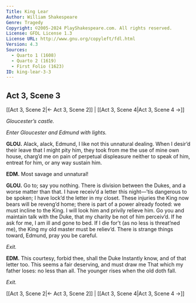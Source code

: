 ```yaml
---
Title: King Lear
Author: William Shakespeare
Genre: Tragedy
Copyright: ©2005-2024 PlayShakespeare.com. All rights reserved.
License: GFDL License 1.3
License URL: http://www.gnu.org/copyleft/fdl.html
Version: 4.3
Sources:
  - Quarto 1 (1608)
  - Quarto 2 (1619)
  - First Folio (1623)
ID: king-lear-3-3
---
```


## Act 3, Scene 3
[[Act 3, Scene 2|← Act 3, Scene 2]] | [[Act 3, Scene 4|Act 3, Scene 4 →]]

*Gloucester’s castle.*

*Enter Gloucester and Edmund with lights.*

**GLOU.**
Alack, alack, Edmund, I like not this unnatural dealing. When I desir’d their leave that I might pity him, they took from me the use of mine own house, charg’d me on pain of perpetual displeasure neither to speak of him, entreat for him, or any way sustain him.

**EDM.**
Most savage and unnatural!

**GLOU.**
Go to; say you nothing. There is division between the Dukes, and a worse matter than that. I have receiv’d a letter this night—’tis dangerous to be spoken; I have lock’d the letter in my closet. These injuries the King now bears will be reveng’d home; there is part of a power already footed: we must incline to the King. I will look him and privily relieve him. Go you and maintain talk with the Duke, that my charity be not of him perceiv’d. If he ask for me, I am ill and gone to bed. If I die for’t (as no less is threat’ned me), the King my old master must be reliev’d. There is strange things toward, Edmund, pray you be careful.

*Exit.*

**EDM.**
This courtesy, forbid thee, shall the Duke
Instantly know, and of that letter too.
This seems a fair deserving, and must draw me
That which my father loses: no less than all.
The younger rises when the old doth fall.

*Exit.*

[[Act 3, Scene 2|← Act 3, Scene 2]] | [[Act 3, Scene 4|Act 3, Scene 4 →]]